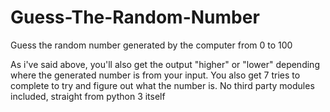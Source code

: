 # Guess-The-Random-Number
Guess the random number generated by the computer from 0 to 100

As i've said above, you'll also get the output "higher" or "lower" depending where the generated number is from your input. You also get 7 tries to complete to try and figure out what the number is. No third party modules included, straight from python 3 itself
